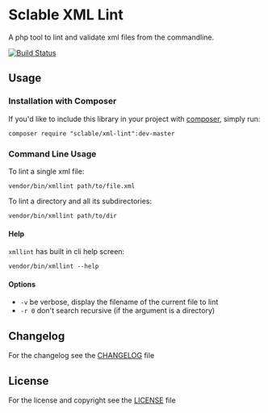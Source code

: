 Sclable XML Lint
================

A php tool to lint and validate xml files from the commandline.

[![Build Status](https://travis-ci.org/sclable/xml-lint.svg?branch=master)](https://travis-ci.org/sclable/xml-lint)

Usage
-----

### Installation with Composer

If you'd like to include this library in your project with [composer](https://getcomposer.org/), simply run:

    composer require "sclable/xml-lint":dev-master

### Command Line Usage

To lint a single xml file:

    vendor/bin/xmllint path/to/file.xml

To lint a directory and all its subdirectories:

    vendor/bin/xmllint path/to/dir
    
#### Help

`xmllint` has built in cli help screen:

    vendor/bin/xmllint --help

#### Options

* `-v` be verbose, display the filename of the current file to lint
* `-r 0` don't search recursive (if the argument is a directory)


Changelog
---------

For the changelog see the [CHANGELOG](CHANGELOG) file

License
-------

For the license and copyright see the [LICENSE](LICENSE) file
